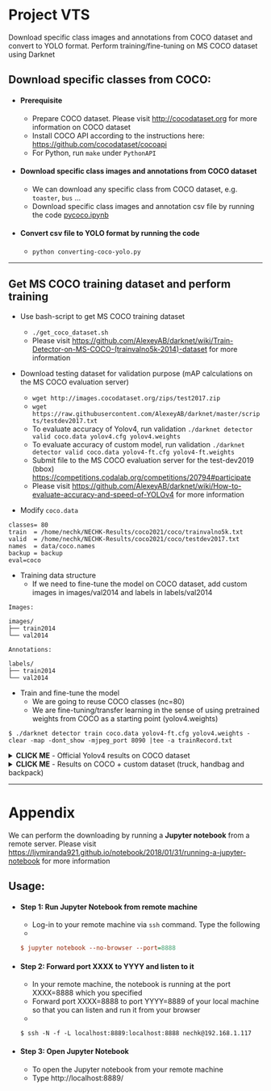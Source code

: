 # Project VTS

Download specific class images and annotations from COCO dataset and convert to YOLO format. Perform training/fine-tuning on MS COCO dataset using Darknet


## Download specific classes from COCO:

- #### Prerequisite

    * Prepare COCO dataset. Please visit http://cocodataset.org for more information on COCO dataset
    * Install COCO API according to the instructions here: https://github.com/cocodataset/cocoapi
    * For Python, run `make` under `PythonAPI`
    
- #### Download specific class images and annotations from COCO dataset

    * We can download any specific class from COCO dataset, e.g. `toaster`, `bus` ...
    * Download specific class images and annotation csv file by running the code [pycoco.ipynb](https://github.com/chenghanc/preprocess/blob/main/pycoco.ipynb)

- #### Convert csv file to YOLO format by running the code

    * `python converting-coco-yolo.py`
---

## Get MS COCO training dataset and perform training
- Use bash-script to get MS COCO training dataset
    * `./get_coco_dataset.sh`
    * Please visit https://github.com/AlexeyAB/darknet/wiki/Train-Detector-on-MS-COCO-(trainvalno5k-2014)-dataset for more information
- Download testing dataset for validation purpose (mAP calculations on the MS COCO evaluation server)
    * `wget http://images.cocodataset.org/zips/test2017.zip`
    * `wget https://raw.githubusercontent.com/AlexeyAB/darknet/master/scripts/testdev2017.txt`
    * To evaluate accuracy of Yolov4, run validation `./darknet detector valid coco.data yolov4.cfg yolov4.weights`
    * To evaluate accuracy of custom model, run validation `./darknet detector valid coco.data yolov4-ft.cfg yolov4-ft.weights`
    * Submit file to the MS COCO evaluation server for the test-dev2019 (bbox) https://competitions.codalab.org/competitions/20794#participate
    * Please visit https://github.com/AlexeyAB/darknet/wiki/How-to-evaluate-accuracy-and-speed-of-YOLOv4 for more information
    
- Modify `coco.data`
```
classes= 80
train  = /home/nechk/NECHK-Results/coco2021/coco/trainvalno5k.txt
valid  = /home/nechk/NECHK-Results/coco2021/coco/testdev2017.txt
names  = data/coco.names
backup = backup
eval=coco
```
- Training data structure
    * If we need to fine-tune the model on COCO dataset, add custom images in images/val2014 and labels in labels/val2014
```
Images:

images/
├── train2014
└── val2014

Annotations:

labels/
├── train2014
└── val2014
```
- Train and fine-tune the model
    * We are going to reuse COCO classes (nc=80)
    * We are fine-tuning/transfer learning in the sense of using pretrained weights from COCO as a starting point (yolov4.weights)

```
$ ./darknet detector train coco.data yolov4-ft.cfg yolov4.weights -clear -map -dont_show -mjpeg_port 8090 |tee -a trainRecord.txt
```

<details><summary><b>CLICK ME</b> - Official Yolov4 results on COCO dataset</summary>

- By running `./darknet detector valid coco.data yolov4.cfg yolov4.weights` and submit file to the MS COCO evaluation server as described earlier, we will get results (AP=0.435 and AP50=0.657) in the end of file View scoring output log

```
overall performance
 Average Precision  (AP) @[ IoU=0.50:0.95 | area=   all | maxDets=100 ] = 0.435
 Average Precision  (AP) @[ IoU=0.50      | area=   all | maxDets=100 ] = 0.657
 Average Precision  (AP) @[ IoU=0.75      | area=   all | maxDets=100 ] = 0.473
 Average Precision  (AP) @[ IoU=0.50:0.95 | area= small | maxDets=100 ] = 0.267
 Average Precision  (AP) @[ IoU=0.50:0.95 | area=medium | maxDets=100 ] = 0.467
 Average Precision  (AP) @[ IoU=0.50:0.95 | area= large | maxDets=100 ] = 0.533
 Average Recall     (AR) @[ IoU=0.50:0.95 | area=   all | maxDets=  1 ] = 0.342
 Average Recall     (AR) @[ IoU=0.50:0.95 | area=   all | maxDets= 10 ] = 0.549
 Average Recall     (AR) @[ IoU=0.50:0.95 | area=   all | maxDets=100 ] = 0.580
 Average Recall     (AR) @[ IoU=0.50:0.95 | area= small | maxDets=100 ] = 0.403
 Average Recall     (AR) @[ IoU=0.50:0.95 | area=medium | maxDets=100 ] = 0.617
 Average Recall     (AR) @[ IoU=0.50:0.95 | area= large | maxDets=100 ] = 0.713
Done (t=568.18s)
```

</details>

<details><summary><b>CLICK ME</b> - Results on COCO + custom dataset (truck, handbag and backpack)</summary>

- **with stopbackward** [cfg](https://github.com/chenghanc/preprocess/blob/main/yolov4-ft.cfg)
    * `Batch size: 64 (batch=64)`
    * `Total training data: 120,000`
    * `Iterations: 10,000 (max_batches = 10,000)`
    * `1 epoch = 120000 / 64 = 1875 iterations`
    * `10000 * 64 / 120000 = 5.3333 epochs`
    * **learning rate = 0.0001**
```
overall performance
 Average Precision  (AP) @[ IoU=0.50:0.95 | area=   all | maxDets=100 ] = 0.409
 Average Precision  (AP) @[ IoU=0.50      | area=   all | maxDets=100 ] = 0.635
 Average Precision  (AP) @[ IoU=0.75      | area=   all | maxDets=100 ] = 0.448
 Average Precision  (AP) @[ IoU=0.50:0.95 | area= small | maxDets=100 ] = 0.258
 Average Precision  (AP) @[ IoU=0.50:0.95 | area=medium | maxDets=100 ] = 0.443
 Average Precision  (AP) @[ IoU=0.50:0.95 | area= large | maxDets=100 ] = 0.490
 Average Recall     (AR) @[ IoU=0.50:0.95 | area=   all | maxDets=  1 ] = 0.330
 Average Recall     (AR) @[ IoU=0.50:0.95 | area=   all | maxDets= 10 ] = 0.532
 Average Recall     (AR) @[ IoU=0.50:0.95 | area=   all | maxDets=100 ] = 0.562
 Average Recall     (AR) @[ IoU=0.50:0.95 | area= small | maxDets=100 ] = 0.390
 Average Recall     (AR) @[ IoU=0.50:0.95 | area=medium | maxDets=100 ] = 0.602
 Average Recall     (AR) @[ IoU=0.50:0.95 | area= large | maxDets=100 ] = 0.688
Done (t=364.39s)
```

- **without stopbackward** [cfg](https://github.com/chenghanc/preprocess/blob/main/yolov4-ft-wosb.cfg)
    * `Iterations: 10,000 (max_batches = 10,000)`
    * `10000 * 64 / 120000 = 5.3333 epochs`
    * **learning rate = 0.00013**

- **without stopbackward** [cfg](https://github.com/chenghanc/preprocess/blob/main/yolov4-ft2.cfg)
    * `Iterations: 7,000 (max_batches = 7,000)`
    * `7000 * 64 / 120000 ~= 3.7333 epochs`
    * **learning rate = 0.000013**
    
- References
    * https://github.com/AlexeyAB/darknet/issues/2147
    * https://github.com/AlexeyAB/darknet/issues/6652
    * https://github.com/AlexeyAB/darknet/issues/5529
    * https://github.com/AlexeyAB/darknet/issues/5934
    * https://github.com/AlexeyAB/darknet/issues/6623
    * https://github.com/AlexeyAB/darknet/issues/4386
    * https://github.com/pjreddie/darknet/issues/224
    * https://yanwei-liu.medium.com/training-coco-object-detection-with-yolo-v4-f11bece3feb6

</details>

---

# Appendix

We can perform the downloading by running a **Jupyter notebook** from a remote server. Please visit https://ljvmiranda921.github.io/notebook/2018/01/31/running-a-jupyter-notebook for more information

## Usage:

- #### Step 1: Run Jupyter Notebook from remote machine

    * Log-in to your remote machine via `ssh` command. Type the following
    *

  ```ini
  $ jupyter notebook --no-browser --port=8888
  ```

- #### Step 2: Forward port XXXX to YYYY and listen to it

    * In your remote machine, the notebook is running at the port XXXX=8888 which you specified
    * Forward port XXXX=8888 to port YYYY=8889 of your local machine so that you can listen and run it from your browser
    *
   
  ```
  $ ssh -N -f -L localhost:8889:localhost:8888 nechk@192.168.1.117
  ```

- #### Step 3: Open Jupyter Notebook

    * To open the Jupyter notebook from your remote machine
    * Type http://localhost:8889/


